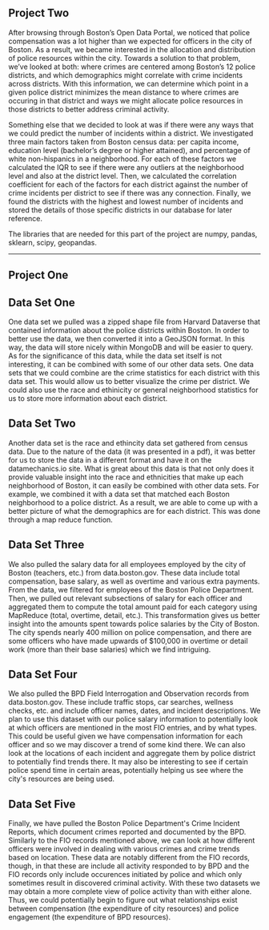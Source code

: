Project Two
------------
After browsing through Boston’s Open Data Portal, we noticed that police compensation was a lot higher than we expected for officers in the city of Boston. As a result, we became interested in the allocation and distribution of police resources within the city. Towards a solution to that problem, we’ve looked at both: where crimes are centered among Boston’s 12 police districts, and which demographics might correlate with crime incidents across districts. With this information, we can determine which point in a given police district minimizes the mean distance to where crimes are occuring in that district and ways we might allocate police resources in those districts to better address criminal activity.

Something else that we decided to look at was if there were any ways that we could predict the number of incidents within a district. We investigated three main factors taken from Boston census data: per capita income, education level (bachelor’s degree or higher attained), and percentage of white non-hispanics in a neighborhood. For each of these factors we calculated the IQR to see if there were any outliers at the neighborhood level and also at the district level. Then, we calculated the correlation coefficient for each of the factors for each district against the number of crime incidents per district to see if there was any connection. Finally, we found the districts with the highest and lowest number of incidents and stored the details of those specific districts in our database for later reference.

The libraries that are needed for this part of the project are numpy, pandas, sklearn, scipy, geopandas.

--------------------

Project One
------------

Data Set One
---------------
One data set we pulled was a zipped shape file from Harvard Dataverse that contained information about the police districts within Boston. In order to better use the data, we then converted it into a GeoJSON format. In this way, the data will store nicely within MongoDB and will be easier to query. As for the significance of this data, while the data set itself is not interesting, it can be combined with some of our other data sets. One data sets that we could combine are the crime statistics for each district with this data set. This would allow us to better visualize the crime per district. We could also use the race and ethinicity or general neighborhood statistics for us to store more information about each district.

Data Set Two
---------------
Another data set is the race and ethincity data set gathered from census data. Due to the nature of the data (it was presented in a pdf), it was better for us to store the data in a different format and have it on the datamechanics.io site. What is great about this data is that not only does it provide valuable insight into the race and ethnicities that make up each neighborhood of Boston, it can easily be combined with other data sets. For example, we combined it with a data set that matched each Boston neighborhood to a police district. As a result, we are able to come up with a better picture of what the demographics are for each district. This was done through a map reduce function.

Data Set Three
---------------
We also pulled the salary data for all employees employed by the city of Boston (teachers, etc.) from data.boston.gov. These data include total compensation, base salary, as well as overtime and various extra payments. From the data, we filtered for employees of the Boston Police Department. Then, we pulled out relevant subsections of salary for each officer and aggregated them to compute the total amount paid for each category using MapReduce (total, overtime, detail, etc.). This transformation gives us better insight into the amounts spent towards police salaries by the City of Boston. The city spends nearly 400 million on police compensation, and there are some officers who have made upwards of $100,000 in overtime or detail work (more than their base salaries) which we find intriguing.  


Data Set Four
---------------
We also pulled the BPD Field Interrogation and Observation records from data.boston.gov. These include traffic stops, car searches, wellness checks, etc. and include officer names, dates, and incident descriptions. We plan to use this dataset with our police salary information to potentially look at which officers are mentioned in the most FIO entries, and by what types. This could be useful given we have compensation information for each officer and so we may discover a trend of some kind there. We can also look at the locations of each incident and aggregate them by police district to potentially find trends there. It may also be interesting to see if certain police spend time in certain areas, potentially helping us see where the city's resources are being used.

Data Set Five
---------------
Finally, we have pulled the Boston Police Department's Crime Incident Reports, which document crimes reported and documented by the BPD. Similarly to the FIO records mentioned above, we can look at how different officers were involved in dealing with various crimes and crime trends based on location. These data are notably different from the FIO records, though, in that these are include all activity responded to by BPD and the FIO records only include occurences initiated by police and which only sometimes result in discovered criminal activity. With these two datasets we may obtain a more complete view of police activity than with either alone. Thus, we could potentially begin to figure out what relationships exist between compensation (the expenditure of city resources) and police engagement (the expenditure of BPD resources). 

